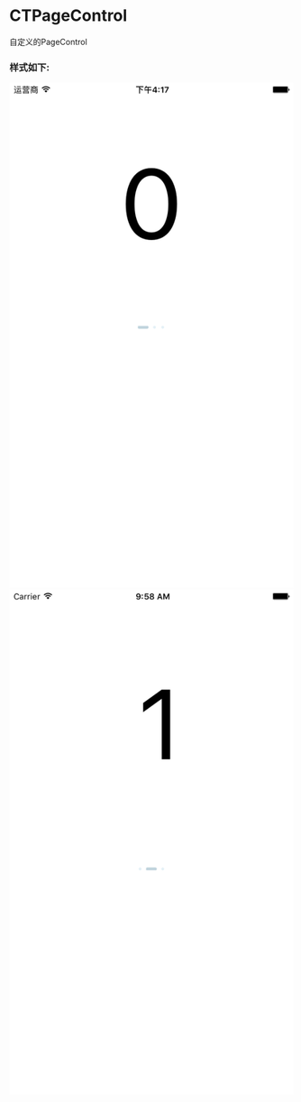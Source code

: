 # CTPageControl
自定义的PageControl 
### 样式如下:
<img src="https://github.com/Excalibur-CT/CTPageControl/blob/master/image/SimulatorScreenShot_001.png">
<img src="https://github.com/Excalibur-CT/CTPageControl/blob/master/image/SimulatorScreenShot_002.png">

